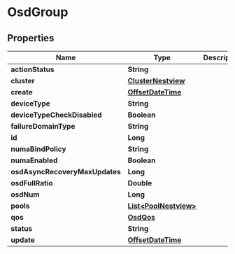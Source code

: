 # OsdGroup

## Properties
Name | Type | Description | Notes
------------ | ------------- | ------------- | -------------
**actionStatus** | **String** |  |  [optional]
**cluster** | [**ClusterNestview**](ClusterNestview.md) |  |  [optional]
**create** | [**OffsetDateTime**](OffsetDateTime.md) |  |  [optional]
**deviceType** | **String** |  |  [optional]
**deviceTypeCheckDisabled** | **Boolean** |  |  [optional]
**failureDomainType** | **String** |  |  [optional]
**id** | **Long** |  |  [optional]
**numaBindPolicy** | **String** |  |  [optional]
**numaEnabled** | **Boolean** |  |  [optional]
**osdAsyncRecoveryMaxUpdates** | **Long** |  |  [optional]
**osdFullRatio** | **Double** |  |  [optional]
**osdNum** | **Long** |  |  [optional]
**pools** | [**List&lt;PoolNestview&gt;**](PoolNestview.md) |  |  [optional]
**qos** | [**OsdQos**](OsdQos.md) |  |  [optional]
**status** | **String** |  |  [optional]
**update** | [**OffsetDateTime**](OffsetDateTime.md) |  |  [optional]
